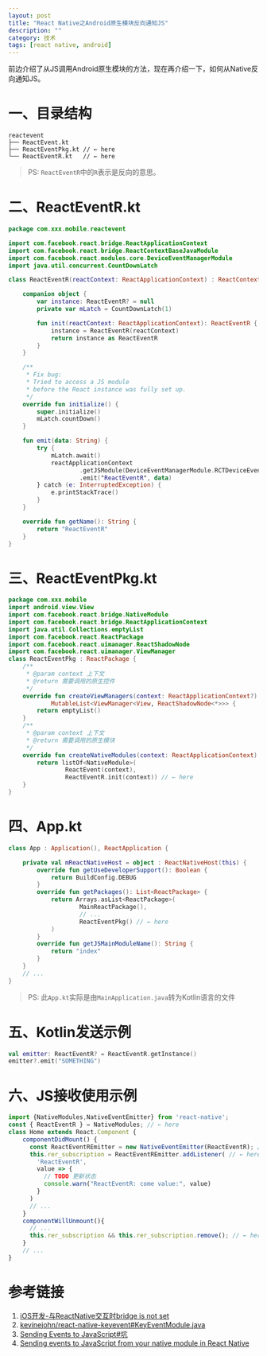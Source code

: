 ```yaml
---
layout: post
title: "React Native之Android原生模块反向通知JS"
description: ""
category: 技术
tags: [react native, android]
---
```


前边介绍了从JS调用Android原生模块的方法，现在再介绍一下，如何从Native反向通知JS。

# 一、目录结构

```
reactevent
├── ReactEvent.kt
├── ReactEventPkg.kt // ← here
└── ReactEventR.kt   // ← here
```

> PS: `ReactEventR`中的`R`表示是反向的意思。

<!-- more -->

# 二、ReactEventR.kt

```kotlin
package com.xxx.mobile.reactevent

import com.facebook.react.bridge.ReactApplicationContext
import com.facebook.react.bridge.ReactContextBaseJavaModule
import com.facebook.react.modules.core.DeviceEventManagerModule
import java.util.concurrent.CountDownLatch

class ReactEventR(reactContext: ReactApplicationContext) : ReactContextBaseJavaModule(reactContext) {

    companion object {
        var instance: ReactEventR? = null
        private var mLatch = CountDownLatch(1)

        fun init(reactContext: ReactApplicationContext): ReactEventR {
            instance = ReactEventR(reactContext)
            return instance as ReactEventR
        }
    }

    /**
     * Fix bug:
     * Tried to access a JS module
     * before the React instance was fully set up.
     */
    override fun initialize() {
        super.initialize()
        mLatch.countDown()
    }

    fun emit(data: String) {
        try {
            mLatch.await()
            reactApplicationContext
                    .getJSModule(DeviceEventManagerModule.RCTDeviceEventEmitter::class.java)
                    .emit("ReactEventR", data)
        } catch (e: InterruptedException) {
            e.printStackTrace()
        }
    }

    override fun getName(): String {
        return "ReactEventR"
    }
}
```

# 三、ReactEventPkg.kt

```kotlin
package com.xxx.mobile
import android.view.View
import com.facebook.react.bridge.NativeModule
import com.facebook.react.bridge.ReactApplicationContext
import java.util.Collections.emptyList
import com.facebook.react.ReactPackage
import com.facebook.react.uimanager.ReactShadowNode
import com.facebook.react.uimanager.ViewManager
class ReactEventPkg : ReactPackage {
    /**
     * @param context 上下文
     * @return 需要调用的原生控件
     */
    override fun createViewManagers(context: ReactApplicationContext?):
            MutableList<ViewManager<View, ReactShadowNode<*>>> {
        return emptyList()
    }
    /**
     * @param context 上下文
     * @return 需要调用的原生模块
     */
    override fun createNativeModules(context: ReactApplicationContext): List<NativeModule> {
        return listOf<NativeModule>(
                ReactEvent(context),
                ReactEventR.init(context)) // ← here
    }
}
```

# 四、App.kt

```kotlin
class App : Application(), ReactApplication {

    private val mReactNativeHost = object : ReactNativeHost(this) {
        override fun getUseDeveloperSupport(): Boolean {
            return BuildConfig.DEBUG
        }
        override fun getPackages(): List<ReactPackage> {
            return Arrays.asList<ReactPackage>(
                    MainReactPackage(),
                    // ...
                    ReactEventPkg() // ← here
            )
        }
        override fun getJSMainModuleName(): String {
            return "index"
        }
    }
    // ...
}
```
> PS: 此`App.kt`实际是由`MainApplication.java`转为Kotlin语言的文件

# 五、Kotlin发送示例

```kotlin
val emitter: ReactEventR? = ReactEventR.getInstance()
emitter?.emit("SOMETHING")
```
# 六、JS接收使用示例

```js
import {NativeModules,NativeEventEmitter} from 'react-native';
const { ReactEventR } = NativeModules; // ← here
class Home extends React.Component {
    componentDidMount() {
      const ReactEventREmitter = new NativeEventEmitter(ReactEventR); // ← here
      this.rer_subscription = ReactEventREmitter.addListener( // ← here
        'ReactEventR',
        value => {
          // TODO 更新状态
          console.warn("ReactEventR: come value:", value)
        }
      )
      // ...
    }
    componentWillUnmount(){
      // ...
      this.rer_subscription && this.rer_subscription.remove(); // ← here
    }
    // ...
}
```

# 参考链接
1. [iOS开发-与ReactNative交互时bridge is not set](https://www.jianshu.com/p/e071814cfa8d)
2. [kevinejohn/react-native-keyevent#KeyEventModule.java](https://github.com/kevinejohn/react-native-keyevent/blob/master/android/src/main/java/com/github/kevinejohn/keyevent/KeyEventModule.java)
3. [Sending Events to JavaScript#坑](https://facebook.github.io/react-native/docs/native-modules-ios#sending-events-to-javascript)
4. [Sending events to JavaScript from your native module in React Native](https://blog.callstack.io/sending-events-to-javascript-from-your-native-module-in-react-native-29244f890e04)